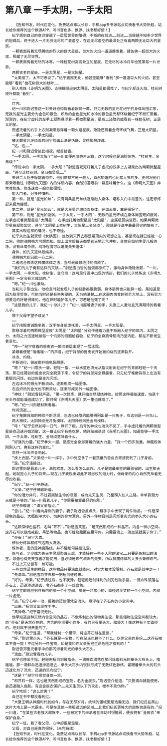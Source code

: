 # 第八章 一手太阴，一手太阳
        【告知书友，时代在变化，免费站点难以长存，手机app多书源站点切换看书大势所趋，站长给你推荐的这个换源APP，听书音色多、换源、找书都好使！】
       纪宁感到自己的意识穿越了一层层世界的阻碍，不断的在前进……前进……当穿越不知多少世界的阻碍后，终于进入一片无穷无尽的广袤虚空，在这无尽虚空的最深处正有着两颗无比巨大的星辰。
       一颗表面有着无尽腾绕的烈火的巨大星辰，巨大的火焰一道道爆发着，就仿佛一超巨大的火球，照耀了无尽世界。
       一颗表面有着无尽的冰寒，一株桂花树高高耸立的星辰，它无尽的冰冷月华也笼罩每一片世界。
       两颗古老的星辰，一是太阴星，一是太阳星。
       “太美丽了，太不可思议了。”纪宁震撼无比，他甚至能够‘看到’那一道道巨大的火焰，甚至能够‘看到’桂花树巨大的枝叶……
       别人修炼《赤明九天图》，连模糊感应到太阴星、太阳星都很难了，可纪宁却连火焰、桂花树枝叶都能‘看到’。
       ……
       厅内。
       纪一川和尉迟雪这一对夫妇也惊愕看着眼前一幕，只见无数的星光在纪宁的身体周围汇聚，无数的星光主要分为金色和银色，炽热的金色星光和冰冷的银色星光都环绕着纪宁不断汇聚着，渐渐的，在纪宁虚托的左手上凝聚悬浮着一颗微型星辰，星辰上还隐约能看到一株桂花树，正是太阴星。
       而虚托着的右手上方则凝聚悬浮着一颗火焰星辰，隐隐还有着金乌环绕飞舞，正是太阳星。
       一手太阴星，一手太阳星。
       被无数星光环绕着的纪宁脸面上满是恬静，显得那般虔诚。
       “这，这……”
       纪一川和尉迟雪彼此相视，瞠目结舌。
       “一手太阴，一手太阳？”纪一川即便再冷静再沉稳，这个时候也是满脸惊色，“桂树生，金乌绕？”
       “传说中的一手太阴，一手太阳？”尉迟雪死死盯着儿子虚托的双手上方凝聚出的两颗微型星辰，“甚至连桂花树、金乌都显现……”
       夫妇二人处于极端震惊中，他们俩都不是一般人，自然知道的也比常人多的多，更何况他们都亲眼看过《赤明九天图》内的详细内容，自然知道眼前一幕意味着什么。这《赤明九天图》非常难修炼，修炼速度一般也都很慢。
       能入门者，分多种情形。
       第一种，就是‘星光如丝’，只有两条星光丝线逐渐融入身体，堪称入门中最差的，注定修炼起来极为缓慢。
       第二种，就是‘星光如云’，就是大量星光缠绕着身体，宛如云雾，算是很好了。
       第三种，则是‘星光如漩涡，一手太阴，一手太阳’，无数的星光环绕在身体周围宛如漩涡，左手虚托着微型星辰‘太阴星’，右手虚托着微型星辰‘太阳星’，这属极顶尖资质。如果两颗微型星辰凝聚如实，甚至‘太阴星上桂树生，太阳星上金乌绕’，那就是传说中最最顶尖的情形了。
       其实出现这样的情况，也不奇怪。
       纪宁从出生就观想《女娲图》，这放到天界去都是最顶尖的观想之法，甚至现在就已经能一心二用，他的魂魄强大可想而知。加上出生后每天都受到天地元气冲刷，身体宛如初生婴儿般纯净，没有丝毫杂质，纯净程度可以媲美先天道体！
       身体，如先天道体般纯净。
       魂魄强大到已能一心二用。
       二者结合修炼这神魔炼体之法，当然是最最绝顶的资质了。
       “我们的儿子竟有这样的天赋……”尉迟雪白皙的脸蛋都涨红了，激动身体隐隐发颤，“一川，一手太阴，一手太阳，桂树生，金乌绕！这可是传说中出现的情形，我们的儿子修炼这《赤明九天图》一定会有大成就的。”
       “嗯。”纪一川也激动。
       当初儿子刚出生，他检查时就发现儿子的经脉都很脆弱，身体筋骨也只能算一般，虽知道是因为胎里受伤，可他当时还是有些失望的，因为他清楚……在这弱肉强食的苍茫大地上，没有实力想要活的好是很难的，他在世时能护佑儿子，可若是他死了呢？
       “这是我的儿子，我纪一川的儿子！”纪一川握着妻子的手，夫妻二人激动且充满期待的看着儿子。
       哪个父母不望子成龙？
       ……
       纪宁闭眼虔诚跪坐着，双手在身前虚托着，一手太阴星，一手太阳星。
       那悬浮着的两颗微型星辰‘太阴星’‘太阳星’分别传递着力量不断融入纪宁的体内，太阴之力、太阳之力迅速地被每一个饥渴的细胞给吞吸，纪宁的全身筋骨肌肉乃至内脏，都在不断发生着变化。
       “哗~~”纪宁穿着的兽皮衣一瞬间表层出现了一层冰霜。
       紧跟着便是“嗤嗤嗤~~”的声音，纪宁背部的兽皮衣开始被灼烧的逐渐裂开。
       冰冻、灼烧。
       不断进行，兽皮都开始龟裂脱落。
       “嗯？”纪一川眉头一皱，轻轻一指，一丝水蓝色流光从指尖射出在纪宁的背部轻轻一个洗荡，那已经斑驳的兽皮衣完全脱落下来，令纪宁的背部完全裸露着。只见纪宁稚嫩背部上左边有着银光闪烁，右边则是金光闪烁。
       左边冰冷的银光不断流动，逐渐形成一幅图像。
       右边炽热的金光也不断流动，逐渐形成另外一幅图像。
       “神纹！”尉迟雪轻声道，“第一次修炼，就开始自然凝结神纹。按照这种凝结速度，怕是十天半月就能凝结成功了，那时候《赤明九天图》第一重也就成了。”
       “嗯。”纪一川则是默默看着。
       时间流逝……
       纪宁稚嫩背部的神纹不断浮现，左边已经隐约能够辨别出是一只兔子，右边则是一只鸟儿。
       两大神纹，太阴神纹是月兔模样。太阳神纹则是金乌模样。
       “呼！”纪宁忽然长呼一口气，睁开了眼，后背的神纹也消失不见了，手中虚托着的两颗微型星辰也迅速开始消散，这一幕让纪宁有些吃惊，他详细阅读过《赤明九天图》，知道能够一手太阴、一手太阳，桂树生、金乌绕意味着什么。
       “好强的力量。”纪宁拳头一握，便感觉全身澎湃着的强大力量，“我一个四岁孩童，神魔炼体刚刚入门，竟有这样的变化。”
       忽然一冰冷声音响起。
       “换上衣服。”父亲纪一川一挥手，手中凭空多了一套孩童的兽皮衣直接扔到了儿子身前。
       “是。”纪宁连接过。
       尉迟雪则是看着儿子，满脸欢喜，怎么看怎么高兴。儿子是她最牵挂的最骄傲的，出生那天起，她就担心儿子的将来……现在儿子表现出如此不可思议的潜力时，做母亲的内心自然充斥着无尽的欢喜。
       “纪宁。”纪一川平静道。
       “父亲。”纪宁仔细聆听着。
       “你的潜力非凡，不过要突破生命的瓶颈，成为先天生灵，乃至跨入仙人之路。单单靠潜力天赋是不够的。”纪一川看着儿子，“你需要接受最好的指引。”
       纪宁恭敬道：“请父亲指点。”
       “雪儿。”纪一川看向身侧的妻子，妻子尉迟雪点点头，翻手手中出现了两件物品，一件是深绿色的晶石，大概指甲大小，切割的非常漂亮。另外一件物品则是闪烁着彩光的拳头大小的石头。
       “这颗深绿色晶石，名叫‘芥石’。”尉迟雪笑道，“是天然形成的一种晶石，内含一微小空间。这芥石可以做成戒指、吊坠等物品，也可缠绕藏匿在腰带内。只需要滴上一滴血液就属于你了。”
       “芥石！”纪宁大喜。
       修仙分炼体和炼气这两大流派。
       炼体者，走的是神魔路线，并不懂如何操控法宝。
       炼气者，至少成为先天生灵凝聚真元后，才能操控一些不入阶的法宝……只要是炼制出的法宝，最低也得先天强者才能使用，且必须是炼气流派的先天。所以神魔炼体的大多会兼修炼气。
       不过上天总留有一丝可能。
       一些自然诞生的物品，这些物品只要滴血就能用，对实力根本没限制。芥石就是其中之一！
       “先滴血。”尉迟雪将芥石和一把短剑递过来。
       “好的，母亲。”纪宁接过后，也不犹豫，轻轻用短剑锋利的剑刃划破手指，一滴血珠滚落在芥石上，迅速渗透进去，令芥石都多了一丝血色。
       纪宁立即感应到芥石内的那一个小空间，那是一非常小的，直径过半丈的一个小空间，内部一片虚无。
       “进。”纪宁心中一动，握着的短剑便凭空消失，悬浮在了芥石内的小空间中。
       “出来。”短剑又出现在手中。
       “真神奇。”纪宁喜悦无比。
       他早知道这种天然内含空间的晶石，不像炼制出的储物类法宝，那些储物法宝空间都较大。而‘芥石’是天然存在的，内含的空间要小的多，有的只有拳头大、脑袋大！像这种有半丈直径的，绝对属于很贵重的了。
       “母亲。”纪宁连道，“帮我缝制一个腰带，将这芥石缝在里面。”
       “好。”尉迟雪点头，“芥石算是一宝物，可在纪氏也算不了什么。以你父亲的身份……这芥石根本不值一提！不过另外一件宝物，却是我和你父亲历经生命危险才得到的！”
       尉迟雪郑重托着手中的那闪烁着彩光的拳头大石头。
       “滴血。”尉迟雪看向儿子。
       纪宁也伸出手指，轻轻用短剑划破指头，一滴鲜血滴落在那闪烁着彩光的拳头大石头上，嗤嗤嗤，那一滴鲜血迅速渗透进去，拳头大石头内很快形成了无数红色脉络，紧跟着拳头大的石头迅速化为了流水，迅速的流向纪宁。
       “这是？”纪宁只感觉身体一凉。
       “和芥石一样，这也是天然形成的宝物，名为金辰衣。”尉迟雪介绍道，“只要滴血就能使用，会迅速融入皮肤。有这金辰衣保护……先天生灵以下的攻击，根本不能伤你。”
       纪宁吃惊：“这么厉害？”
       自己在书中都没看到过。
       “大夏王朝从神魔时代到如今，存在无尽岁月，统领的疆域更是浩瀚无边，我们纪氏在燕山这片大地上是一大霸主。可是在其他一些极遥远的区域……比我们纪氏更强大的部族也是有的。”纪一川道，“在某些古老强大部族中，一些被定下的继承者在年幼时很脆弱，便会拥有‘金辰衣’来保护自身。”
       纪宁一怔，看了看父母，心中却很是温暖。
       父母，对自己是真的很好。（未完待续）
       【告知书友，时代在变化，免费站点难以长存，手机app多书源站点切换看书大势所趋，站长给你推荐的这个换源APP，听书音色多、换源、找书都好使！】